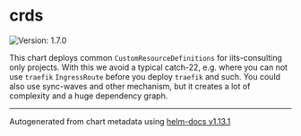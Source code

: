 # crds

![Version: 1.7.0](https://img.shields.io/badge/Version-1.7.0-informational?style=flat-square)

This chart deploys common `CustomResourceDefinitions` for iits-consulting only projects.
With this we avoid a typical catch-22, e.g. where you can not use `traefik`
`IngressRoute` before you deploy `traefik` and such.
You could also use sync-waves and other mechanism, but it creates a lot of complexity
and a huge dependency graph.

----------------------------------------------
Autogenerated from chart metadata using [helm-docs v1.13.1](https://github.com/norwoodj/helm-docs/releases/v1.13.1)
